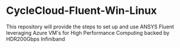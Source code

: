 # CycleCloud-Fluent-Win-Linux

This repository will provide the steps to set up and use ANSYS Fluent leveraging Azure VM's for High Performance Computing backed by HDR200Gbps Infiniband
